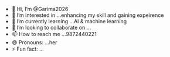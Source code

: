 - 👋 Hi, I’m @Garima2026
- 👀 I’m interested in ...enhancing my skill and gaining expeirence
- 🌱 I’m currently learning ...AI & machine learning
- 💞️ I’m looking to collaborate on ...
- 📫 How to reach me ...9872440221
- 😄 Pronouns: ...her
- ⚡ Fun fact: ...

<!---
Garima2026/Garima2026 is a ✨ special ✨ repository because its `README.md` (this file) appears on your GitHub profile.
You can click the Preview link to take a look at your changes.
--->

